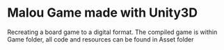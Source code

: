 # Malou Game made with Unity3D 

Recreating a board game to a digital format. The compiled game is within Game folder, all code and resources can be found in Asset folder
 
